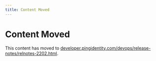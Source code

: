```yaml
---
title: Content Moved
---
```

# Content Moved

This content has moved to [developer.pingidentity.com/devops/release-notes/relnotes-2202.html](https://developer.pingidentity.com/devops/release-notes/relnotes-2202.html).
